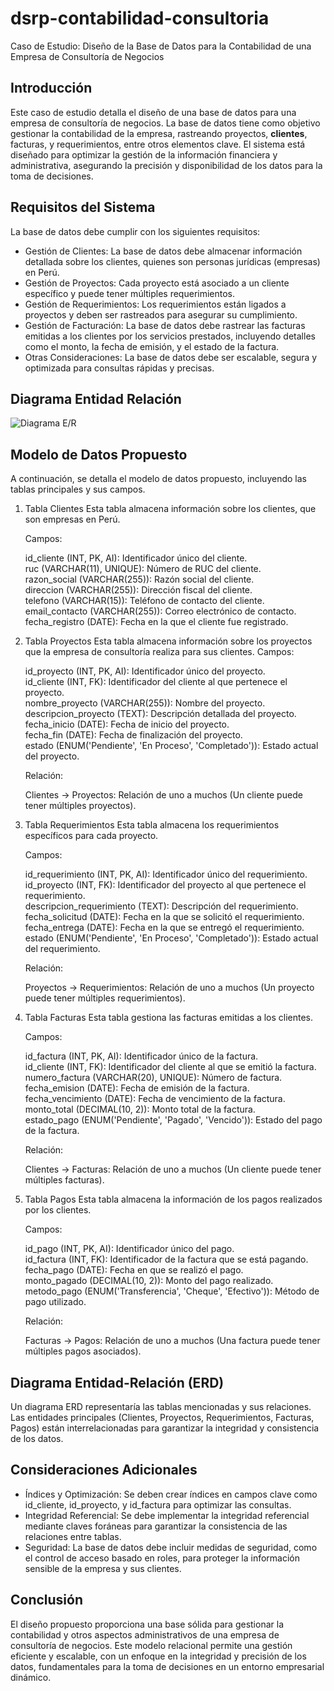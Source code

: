 # dsrp-contabilidad-consultoria

Caso de Estudio: Diseño de la Base de Datos para la Contabilidad de una Empresa de Consultoría de Negocios

## Introducción
Este caso de estudio detalla el diseño de una base de datos para una empresa de consultoría de negocios. La base de datos tiene como objetivo gestionar la contabilidad de la empresa, rastreando proyectos, **clientes**, facturas, y requerimientos, entre otros elementos clave. El sistema está diseñado para optimizar la gestión de la información financiera y administrativa, asegurando la precisión y disponibilidad de los datos para la toma de decisiones.

## Requisitos del Sistema

La base de datos debe cumplir con los siguientes requisitos:

* Gestión de Clientes: La base de datos debe almacenar información detallada sobre los clientes, quienes son personas jurídicas (empresas) en Perú.
* Gestión de Proyectos: Cada proyecto está asociado a un cliente específico y puede tener múltiples requerimientos.
* Gestión de Requerimientos: Los requerimientos están ligados a proyectos y deben ser rastreados para asegurar su cumplimiento.
* Gestión de Facturación: La base de datos debe rastrear las facturas emitidas a los clientes por los servicios prestados, incluyendo detalles como el monto, la fecha de emisión, y el estado de la factura.
* Otras Consideraciones: La base de datos debe ser escalable, segura y optimizada para consultas rápidas y precisas.

## Diagrama Entidad Relación

![Diagrama E/R](./diagramas/ModeloEntidadRelación.png)

## Modelo de Datos Propuesto

A continuación, se detalla el modelo de datos propuesto, incluyendo las tablas principales y sus campos.

1. Tabla Clientes
    Esta tabla almacena información sobre los clientes, que son empresas en Perú.

    Campos:

    id_cliente (INT, PK, AI): Identificador único del cliente.  
    ruc (VARCHAR(11), UNIQUE): Número de RUC del cliente.  
    razon_social (VARCHAR(255)): Razón social del cliente.  
    direccion (VARCHAR(255)): Dirección fiscal del cliente.  
    telefono (VARCHAR(15)): Teléfono de contacto del cliente.  
    email_contacto (VARCHAR(255)): Correo electrónico de contacto.  
    fecha_registro (DATE): Fecha en la que el cliente fue registrado.  

2. Tabla Proyectos
Esta tabla almacena información sobre los proyectos que la empresa de consultoría realiza para sus clientes.
Campos:

    id_proyecto (INT, PK, AI): Identificador único del proyecto.  
    id_cliente (INT, FK): Identificador del cliente al que pertenece el proyecto.  
    nombre_proyecto (VARCHAR(255)): Nombre del proyecto.  
    descripcion_proyecto (TEXT): Descripción detallada del proyecto.  
    fecha_inicio (DATE): Fecha de inicio del proyecto.  
    fecha_fin (DATE): Fecha de finalización del proyecto.  
    estado (ENUM('Pendiente', 'En Proceso', 'Completado')): Estado actual del proyecto.  

    Relación:

    Clientes -> Proyectos: Relación de uno a muchos (Un cliente puede tener múltiples proyectos).

3. Tabla Requerimientos
Esta tabla almacena los requerimientos específicos para cada proyecto.

    Campos:

    id_requerimiento (INT, PK, AI): Identificador único del requerimiento.  
    id_proyecto (INT, FK): Identificador del proyecto al que pertenece el requerimiento.  
    descripcion_requerimiento (TEXT): Descripción del requerimiento.  
    fecha_solicitud (DATE): Fecha en la que se solicitó el requerimiento.  
    fecha_entrega (DATE): Fecha en la que se entregó el requerimiento.  
    estado (ENUM('Pendiente', 'En Proceso', 'Completado')): Estado actual del requerimiento.  

    Relación:

    Proyectos -> Requerimientos: Relación de uno a muchos (Un proyecto puede tener múltiples requerimientos).

4. Tabla Facturas
Esta tabla gestiona las facturas emitidas a los clientes.

    Campos:

    id_factura (INT, PK, AI): Identificador único de la factura.  
    id_cliente (INT, FK): Identificador del cliente al que se emitió la factura.  
    numero_factura (VARCHAR(20), UNIQUE): Número de factura.  
    fecha_emision (DATE): Fecha de emisión de la factura.  
    fecha_vencimiento (DATE): Fecha de vencimiento de la factura.  
    monto_total (DECIMAL(10, 2)): Monto total de la factura.  
    estado_pago (ENUM('Pendiente', 'Pagado', 'Vencido')): Estado del pago de la factura.  

    Relación:

    Clientes -> Facturas: Relación de uno a muchos (Un cliente puede tener múltiples facturas).


5. Tabla Pagos
Esta tabla almacena la información de los pagos realizados por los clientes.

    Campos:

    id_pago (INT, PK, AI): Identificador único del pago.  
    id_factura (INT, FK): Identificador de la factura que se está pagando.  
    fecha_pago (DATE): Fecha en que se realizó el pago.  
    monto_pagado (DECIMAL(10, 2)): Monto del pago realizado.  
    metodo_pago (ENUM('Transferencia', 'Cheque', 'Efectivo')): Método de pago utilizado.  

    Relación:

    Facturas -> Pagos: Relación de uno a muchos (Una factura puede tener múltiples pagos asociados).

## Diagrama Entidad-Relación (ERD)
Un diagrama ERD representaría las tablas mencionadas y sus relaciones. Las entidades principales (Clientes, Proyectos, Requerimientos, Facturas, Pagos) están interrelacionadas para garantizar la integridad y consistencia de los datos.

## Consideraciones Adicionales
* Índices y Optimización: Se deben crear índices en campos clave como id_cliente, id_proyecto, y id_factura para optimizar las consultas.
* Integridad Referencial: Se debe implementar la integridad referencial mediante claves foráneas para garantizar la consistencia de las relaciones entre tablas.
* Seguridad: La base de datos debe incluir medidas de seguridad, como el control de acceso basado en roles, para proteger la información sensible de la empresa y sus clientes.

## Conclusión
El diseño propuesto proporciona una base sólida para gestionar la contabilidad y otros aspectos administrativos de una empresa de consultoría de negocios. Este modelo relacional permite una gestión eficiente y escalable, con un enfoque en la integridad y precisión de los datos, fundamentales para la toma de decisiones en un entorno empresarial dinámico.

